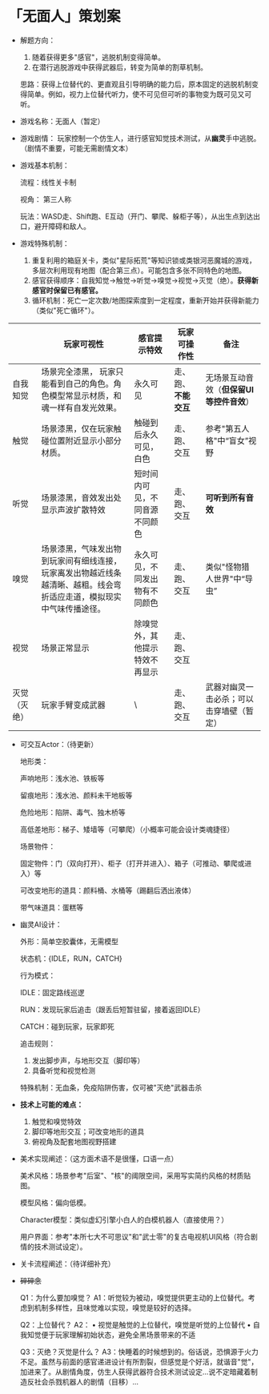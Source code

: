 # 「无面人」策划案

- 解题方向：
    1. 随着获得更多"感官"，逃脱机制变得简单。
    2. 在潜行逃脱游戏中获得武器后，转变为简单的割草机制。
    
    思路：获得上位替代的、更直观且引导明确的能力后，原本固定的逃脱机制变得简单。例如，视力上位替代听力，使不可见但可听的事物变为既可见又可听。
    

- 游戏名称：无面人（暂定）
- 游戏剧情：
玩家控制一个仿生人，进行感官知觉技术测试，从**幽灵**手中逃脱。（剧情不重要，可能无需剧情文本）

- 游戏基本机制：
    
    流程：线性关卡制
    
    视角：
    第三人称
    
    玩法：WASD走、Shift跑、E互动（开门、攀爬、躲柜子等），从出生点到达出口，避开障碍和敌人。
    

- 游戏特殊机制：
    1. 重复利用的箱庭关卡，类似"星际拓荒"等知识锁或类银河恶魔城的游戏，多层次利用现有地图（配合第三点）。可能包含多张不同特色的地图。
    2. 感官获得顺序：自我知觉→触觉→听觉→嗅觉→视觉→灭觉（绝）。**获得新感官时保留已有感官。**
    3. 循环机制：死亡一定次数/地图探索度到一定程度，重新开始并获得新能力（类似"死亡循环"）。

|  | 玩家可视性 | 感官提示特效 | 玩家可操作性 | 备注 |
| --- | --- | --- | --- | --- |
| 自我知觉 | 场景完全漆黑， 玩家只能看到自己的角色。角色模型常显示材质，和魂一样有自发光效果。 | 永久可见 | 走、跑、**不能交互** | 无场景互动音效（**但保留UI等控件音效**） |
| 触觉 | 场景漆黑，仅在玩家触碰位置附近显示小部分材质。 | 触碰到后永久可见，白色 | 走、跑、交互 | 参考"第五人格"中“盲女”视野 |
| 听觉 | 场景漆黑，音效发出处显示声波扩散特效 | 短时间内可见，不同音源不同颜色 | 走、跑、交互 | **可听到所有音效** |
| 嗅觉 | 场景漆黑，气味发出物到玩家间有细线连接，玩家离发出物越近线条越清晰、越粗。线会弯折适应走道，模拟现实中气味传播途径。 | 永久可见，不同发出物有不同颜色 | 走、跑、交互 | 类似"怪物猎人世界"中“导虫” |
| 视觉 | 场景正常显示 | 除嗅觉外，其他提示特效不再显示 | 走、跑、交互 |  |
| 灭觉（灭绝） | 玩家手臂变成武器 | \ | 走、跑、交互 | 武器对幽灵一击必杀；可以击穿墙壁（暂定） |

- 可交互Actor：（待更新）
    
    地形类：
    
    声响地形：浅水池、铁板等
    
    留痕地形：浅水池、颜料未干地板等
    
    危险地形：陷阱、毒气、独木桥等
    
    高低差地形：梯子、矮墙等（可攀爬）（小概率可能会设计类魂捷径）
    
     场景物件：
    
    固定物件：门（双向打开）、柜子（打开并进入）、箱子（可推动、攀爬或进入）等
    
    可改变地形的道具：颜料桶、水桶等（踢翻后洒出液体）
    
     带气味道具：蛋糕等
    

- 幽灵AI设计：
    
    外形：简单空胶囊体，无需模型
    
    状态机：{IDLE，RUN，CATCH}
    
    行为模式：
    
    IDLE：固定路线巡逻
    
    RUN：发现玩家后追击（跟丢后短暂驻留，接着返回IDLE）
    
    CATCH：碰到玩家，玩家即死
    
    追击规则：
    
    1. 发出脚步声，与地形交互（脚印等）
    2. 具备听觉和视觉检测
    
    特殊机制：无血条，免疫陷阱伤害，仅可被"灭绝"武器击杀
    

- **技术上可能的难点：**
    1. 触觉和嗅觉特效
    2. 脚印等地形交互；可改变地形的道具
    3. 俯视角及配套地图视野搭建

- 美术实现阐述：（这方面术语不是很懂，口语一点）
    
    美术风格：场景参考"后室"、"核"的阈限空间，采用写实简约风格的材质贴图。
    
    模型风格：偏向低模。
    
    Character模型：类似虚幻引擎小白人的白模机器人（直接使用？）
    
    用户界面：参考"本所七大不可思议"和"武士零"的复古电视机UI风格（符合剧情的技术测试设定）。
    

- 关卡流程阐述：（待详细补充）

- ~~碎碎念~~
    
    Q1：为什么要加嗅觉？
    A1：听觉较为被动，嗅觉提供更主动的上位替代。考虑到机制多样性，且味觉难以实现，嗅觉是较好的选择。
    
    Q2：上位替代？
    A2：
    • 视觉是触觉的上位替代，嗅觉是听觉的上位替代
    • 自我知觉便于玩家理解初始状态，避免全黑场景带来的不适
    
    Q3：灭绝？灭觉是什么？
    A3：快睡着的时候想到的。俗话说，恐惧源于火力不足。虽然与前面的感官递进设计有所割裂，但感觉是个好活，就谐音"觉"，加进来了。从剧情角度，仿生人获得武器符合技术测试设定...说不定暗藏着制造反社会杀戮机器人的剧情（目移）...
